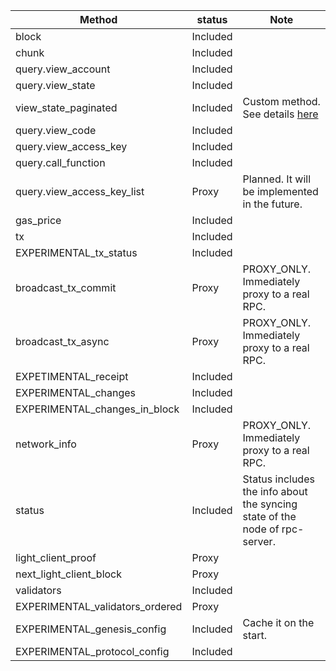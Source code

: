 | **Method**                      | **status** | **Note**                                                                    |
|---------------------------------|------------|-----------------------------------------------------------------------------|
| block                           | Included   |                                                                             |
| chunk                           | Included   |                                                                             |
| query.view_account              | Included   |                                                                             |
| query.view_state                | Included   |                                                                             |
| view_state_paginated            | Included   | Custom method. See details [here](../docs/CUSTOM_RPC_METHODS.md)            |
| query.view_code                 | Included   |                                                                             |
| query.view_access_key           | Included   |                                                                             |
| query.call_function             | Included   |                                                                             |
| query.view_access_key_list      | Proxy      | Planned. It will be implemented in the future.                              |
| gas_price                       | Included   |                                                                             |
| tx                              | Included   |                                                                             |
| EXPERIMENTAL_tx_status          | Included   |                                                                             |
| broadcast_tx_commit             | Proxy      | PROXY_ONLY. Immediately proxy to a real RPC.                                |
| broadcast_tx_async              | Proxy      | PROXY_ONLY. Immediately proxy to a real RPC.                                |
| EXPETIMENTAL_receipt            | Included   |                                                                             |
| EXPERIMENTAL_changes            | Included   |                                                                             |
| EXPERIMENTAL_changes_in_block   | Included   |                                                                             |
| network_info                    | Proxy      | PROXY_ONLY. Immediately proxy to a real RPC.                                |
| status                          | Included   | Status includes the info about the syncing state of the node of rpc-server. |
| light_client_proof              | Proxy      |                                                                             |
| next_light_client_block         | Proxy      |                                                                             |
| validators                      | Included   |                                                                             |
| EXPERIMENTAL_validators_ordered | Proxy      |                                                                             |
| EXPERIMENTAL_genesis_config     | Included   | Cache it on the start.                                                      |
| EXPERIMENTAL_protocol_config    | Included   |                                                                             |